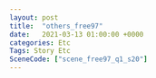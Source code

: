 ```yaml
---
layout: post
title:  "others_free97"
date:   2021-03-13 01:00:00 +0000
categories: Etc
Tags: Story Etc
SceneCode: ["scene_free97_q1_s20"]
---
```

